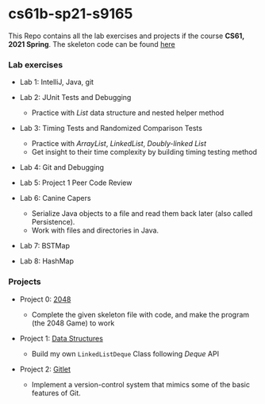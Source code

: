 # cs61b-sp21-s9165

This Repo contains all the lab exercises and projects if the course **CS61, 2021 Spring**. 
The skeleton code can be found [here](https://github.com/Berkeley-CS61B/skeleton-sp21)

### Lab exercises

- Lab 1: IntelliJ, Java, git

- Lab 2: JUnit Tests and Debugging
  
    - Practice with *List* data structure and nested helper method

- Lab 3: Timing Tests and Randomized Comparison Tests

    - Practice with *ArrayList*, *LinkedList*, *Doubly-linked List*
    - Get insight to their time complexity by building timing testing method

- Lab 4: Git and Debugging

- Lab 5: Project 1 Peer Code Review

- Lab 6: Canine Capers

    - Serialize Java objects to a file and read them back later (also called Persistence).
    - Work with files and directories in Java.

- Lab 7: BSTMap

- Lab 8: HashMap

### Projects

- Project 0: [2048](https://github.com/Berkeley-CS61B/skeleton-sp21/tree/master/proj0/game2048)
    
  - Complete the given skeleton file with code, and make the program (the 2048 Game) to work

- Project 1: [Data Structures](https://github.com/Berkeley-CS61B/skeleton-sp21/tree/master/proj1/deque)

    - Build my own `LinkedListDeque` Class following *Deque* API 

- Project 2: [Gitlet](https://github.com/Berkeley-CS61B/skeleton-sp21/tree/master/proj2)

    - Implement a version-control system that mimics some of the basic features of Git.
